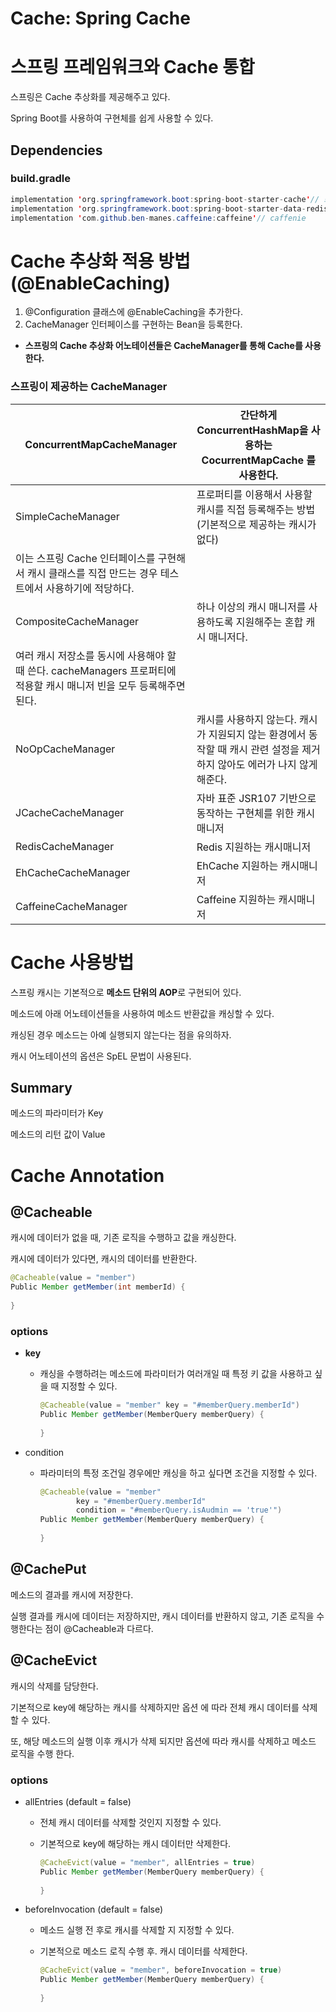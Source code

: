 # Cache: Spring Cache 
# 스프링 프레임워크와 Cache 통합

스프링은 Cache 추상화를 제공해주고 있다. 

Spring Boot를 사용하여 구현체를 쉽게 사용할 수 있다. 

## Dependencies

### build.gradle

```java
implementation 'org.springframework.boot:spring-boot-starter-cache'// 스프링 application 내부 캐시
implementation 'org.springframework.boot:spring-boot-starter-data-redis'// redis
implementation 'com.github.ben-manes.caffeine:caffeine'// caffenie
```

# Cache 추상화 적용 방법 (@EnableCaching)

1. @Configuration 클래스에 @EnableCaching을 추가한다. 
2. CacheManager 인터페이스를 구현하는 Bean을 등록한다. 
- **스프링의 Cache 추상화 어노테이션들은 CacheManager를 통해 Cache를 사용한다.**

### 스프링이 제공하는 CacheManager

| ConcurrentMapCacheManager | 간단하게 ConcurrentHashMap을 사용하는 CocurrentMapCache 를 사용한다.  |
| --- | --- |
| SimpleCacheManager | 프로퍼티를 이용해서 사용할 캐시를 직접 등록해주는 방법(기본적으로 제공하는 캐시가 없다)
이는 스프링 Cache 인터페이스를 구현해서 캐시 클래스를 직접 만드는 경우 테스트에서 사용하기에 적당하다. |
| CompositeCacheManager | 하나 이상의 캐시 매니저를 사용하도록 지원해주는 혼합 캐시 매니저다.
여러 캐시 저장소를 동시에 사용해야 할 때 쓴다. cacheManagers 프로퍼티에 적용할 캐시 매니저 빈을 모두 등록해주면 된다. |
| NoOpCacheManager | 캐시를 사용하지 않는다. 캐시가 지원되지 않는 환경에서 동작할 때 캐시 관련 설정을 제거하지 않아도 에러가 나지 않게 해준다. |
| JCacheCacheManager | 자바 표준 JSR107 기반으로 동작하는 구현체를 위한 캐시매니저 |
| RedisCacheManager | Redis 지원하는 캐시매니저 |
| EhCacheCacheManager | EhCache 지원하는 캐시매니저 |
| CaffeineCacheManager | Caffeine 지원하는 캐시매니저 |

# Cache 사용방법

스프링 캐시는 기본적으로 **메소드 단위의 AOP**로 구현되어 있다.

메소드에 아래 어노테이션들을 사용하여 메소드 반환값을 캐싱할 수 있다. 

캐싱된 경우 메소드는 아예 실행되지 않는다는 점을 유의하자.

캐시 어노테이션의 옵션은 SpEL 문법이 사용된다.

## Summary

메소드의 파라미터가 Key

메소드의 리턴 값이 Value

# Cache Annotation

## @Cacheable

캐시에 데이터가 없을 때, 기존 로직을 수행하고 값을 캐싱한다. 

캐시에 데이터가 있다면, 캐시의 데이터를 반환한다. 

```java
@Cacheable(value = "member")
Public Member getMember(int memberId) {
		
}
```

### options

- **key**
    - 캐싱을 수행하려는 메소드에 파라미터가 여러개일 때 특정 키 값을 사용하고 싶을 때 지정할 수 있다.
        
        ```java
        @Cacheable(value = "member" key = "#memberQuery.memberId")
        Public Member getMember(MemberQuery memberQuery) {
        		
        }
        ```
        

- condition
    - 파라미터의 특정 조건일 경우에만 캐싱을 하고 싶다면 조건을 지정할 수 있다.
        
        ```java
        @Cacheable(value = "member" 
        		key = "#memberQuery.memberId" 
        		condition = "#memberQuery.isAudmin == 'true'")
        Public Member getMember(MemberQuery memberQuery) {
        		
        }
        ```
        

## @CachePut

메소드의 결과를 캐시에 저장한다.

실행 결과를 캐시에 데이터는 저장하지만, 캐시 데이터를 반환하지 않고, 기존 로직을 수행한다는 점이 @Cacheable과 다르다. 

## @CacheEvict

캐시의 삭제를 담당한다. 

기본적으로 key에 해당하는 캐시를 삭제하지만 옵션 에 따라 전체 캐시 데이터를 삭제할 수 있다.

또, 해당 메소드의 실행 이후 캐시가 삭제 되지만 옵션에 따라 캐시를 삭제하고 메소드 로직을 수행 한다.

### options

- allEntries (default = false)
    - 전체 캐시 데이터를 삭제할 것인지 지정할 수 있다.
    - 기본적으로 key에 해당하는 캐시 데이터만 삭제한다.
        
        ```java
        @CacheEvict(value = "member", allEntries = true)
        Public Member getMember(MemberQuery memberQuery) {
        		
        }
        ```
        
    
- beforeInvocation (default = false)
    - 메소드 실행 전 후로 캐시를 삭제할 지 지정할 수 있다.
    - 기본적으로 메소드 로직 수행 후. 캐시 데이터를 삭제한다.
        
        ```java
        @CacheEvict(value = "member", beforeInvocation = true)
        Public Member getMember(MemberQuery memberQuery) {
        		
        }
        ```
